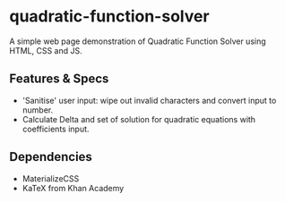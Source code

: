 # quadratic-function-solver

A simple web page demonstration of Quadratic Function Solver using HTML, CSS and JS.

## Features & Specs

- 'Sanitise' user input: wipe out invalid characters and convert input to number.
- Calculate Delta and set of solution for quadratic equations with coefficients input.

## Dependencies

- MaterializeCSS
- KaTeX from Khan Academy
